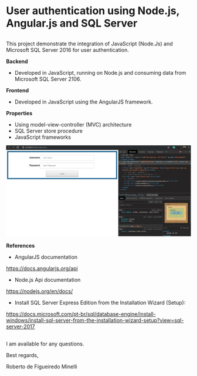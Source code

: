 # User authentication using Node.js, Angular.js and SQL Server

##
This project demonstrate the integration of JavaScript (Node.Js) and Microsoft SQL Server 2016 for user authentication.

__Backend__

* Developed in JavaScript, running on Node.js and consuming data from Microsoft SQL Server 2106.

__Frontend__

* Developed in JavaScript using the AngularJS framework.

__Properties__
* Using model-view-controller (MVC) architecture
* SQL Server store procedure
* JavaScript frameworks

![](preview.gif)

__References__

* AngularJS documentation

https://docs.angularjs.org/api

* Node.js Api documentation 

https://nodejs.org/en/docs/

* Install SQL Server Express Edition from the Installation Wizard (Setup):

https://docs.microsoft.com/pt-br/sql/database-engine/install-windows/install-sql-server-from-the-installation-wizard-setup?view=sql-server-2017


##
 I am available for any questions.

 Best regards, 

 Roberto de Figueiredo Minelli
